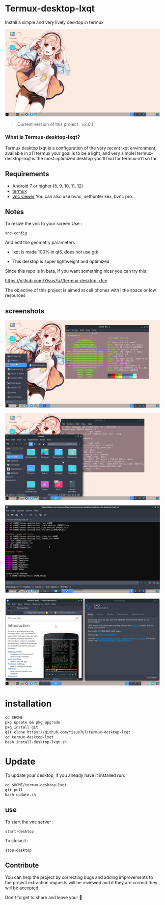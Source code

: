 # Termux-desktop-lxqt
Install a simple and very lively desktop in termux 

![intro](./fotos/desk.png)

> Current version of this project : v2.0.1

### What is Termux-desktop-lxqt? 

Termux desktop lxqt is a configuration of the very recent lxqt environment, available in x11 termux
your goal is to be a light, and very simple! 
termux-desktop-lxqt is the most optimized desktop you'll find for termux-x11 so far 

## Requirements 

- Android 7 or higher (8, 9, 10, 11, 12)
- [termux](https://f-droid.org/en/packages/com.termux/) 
- [vnc viewer](https://play.google.com/store/apps/details?id=com.realvnc.viewer.android) 
You can also use bvnc, nethunter kex, bvnc pro. 
## Notes 

To resize the vnc to your screen 
Use :

```
vnc-config 
```

And edit the geometry parameters 

- lxqt is made 100% in qt5, does not use gtk

- This desktop is super lightweight and optimized

Since this repo is in beta, If you want something nicer you can try this :

https://github.com/Yisus7u7/termux-desktop-xfce

The objective of this project is aimed at cell phones with little space or low resources 

## screenshots

![escritorio](./fotos/neofetch-and-menu.png)

![escritorio](./fotos/pcmanfm-qt_and_qterminal.png)

![escritorio](./fotos/text-editor.png)

![escritorio](./fotos/wiki-and-about.png)

# installation 

```
cd $HOME
pkg update && pkg upgrade
pkg install git
git clone https://github.com/Yisus7u7/termux-desktop-lxqt 
cd termux-desktop-lxqt 
bash install-desktop-lxqt.sh
```
# Update 

To update your desktop, if you already have it installed run:

```
cd $HOME/termux-desktop-lxqt
git pull
bash update.sh
```

## use 


To start the vnc server :

```
start-desktop
```

To close it :

```
stop-desktop
```

## Contribute 

You can help the project by correcting bugs and adding improvements to the project 
extraction requests will be reviewed and if they are correct they will be accepted 

Don't forget to share and leave your 🌟 
